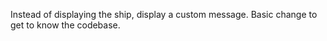 Instead of displaying the ship, display a custom message. Basic change to get to know the codebase.
